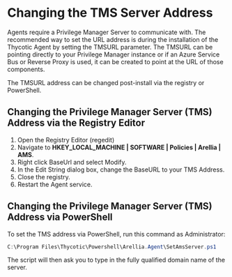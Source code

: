 [title]: # (Changing the TMS Server Address)
[tags]: # (agent set-up)
[priority]: # (1600)
# Changing the TMS Server Address

Agents require a Privilege Manager Server to communicate with. The recommended way to set the URL address is during the installation of the Thycotic Agent by setting the TMSURL parameter. The TMSURL can be pointing directly to your Privilege Manager instance or if an Azure Service Bus or Reverse Proxy is used, it can be created to point at the URL of those components.

The TMSURL address can be changed post-install via the registry or PowerShell.

## Changing the Privilege Manager Server (TMS) Address via the Registry Editor

1. Open the Registry Editor (regedit)
1. Navigate to __HKEY_LOCAL_MACHINE | SOFTWARE | Policies | Arellia | AMS__. <!-- TODO: add new screen capture -->
1. Right click BaseUrl and select Modify.
1. In the Edit String dialog box, change the BaseURL to your TMS Address.
1. Close the registry.
1. Restart the Agent service.

## Changing the Privilege Manager Server (TMS) Address via PowerShell

To set the TMS address via PowerShell, run this command as Administrator:

```ps1
C:\Program Files\Thycotic\Powershell\Arellia.Agent\SetAmsServer.ps1
```

The script will then ask you to type in the fully qualified domain name of the server.
